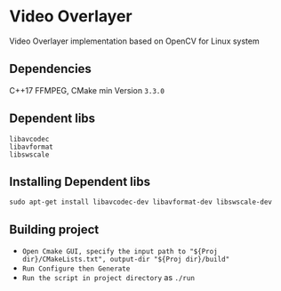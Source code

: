 # Video Overlayer

Video Overlayer implementation based on OpenCV for Linux system
## Dependencies

C++17
FFMPEG,
CMake min Version `3.3.0`

## Dependent libs
   ```
   libavcodec
   libavformat
   libswscale
   ```
## Installing Dependent libs
`sudo apt-get install libavcodec-dev libavformat-dev libswscale-dev`

## Building project
 * `Open Cmake GUI, specify the input path to "${Proj dir}/CMakeLists.txt", output-dir "${Proj dir}/build"`
* `Run Configure then Generate`
* `Run the script in project directory` as  `./run`
